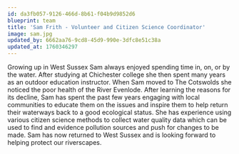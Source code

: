 ```yaml
---
id: da3fb057-9126-466d-8b61-f04b9d9852d6
blueprint: team
title: 'Sam Frith - Volunteer and Citizen Science Coordinator'
image: sam.jpg
updated_by: 6662aa76-9cd8-45d9-990e-3dfc8e51c38a
updated_at: 1760346297
---
```

Growing up in West Sussex Sam always enjoyed spending time in, on, or by the water. After studying at Chichester college she then spent many years as an outdoor education instructor. When Sam moved to The Cotswolds she noticed the poor health of the River Evenlode. After learning the reasons for its decline, Sam has spent the past few years engaging with local communities to educate them on the issues and inspire them to help return their waterways back to a good ecological status. She has experience using various citizen science methods to collect water quality data which can be used to find and evidence pollution sources and push for changes to be made. Sam has now returned to West Sussex and is looking forward to helping protect our riverscapes.